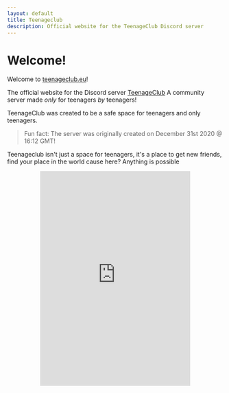 ```yaml
---
layout: default
title: Teenageclub
description: Official website for the TeenageClub Discord server
---
```


# Welcome!

Welcome to [teenageclub.eu](https://teenageclub.eu)!

The official website for the Discord server [TeenageClub](https://discord.gg/WSysUXZrpD)
A community server made *only* for teenagers *by* teenagers!

TeenageClub was created to be a safe space for teenagers and only teenagers.
> Fun fact: The server was originally created on December 31st 2020 @ 16:12 GMT!


Teenageclub isn't just a space for teenagers, it's a place to get new friends, find your place in the world cause here? Anything is possible

<center>
<iframe src="https://discord.com/widget?id=794236519543734273&theme=dark" width="350" height="500" allowtransparency="true" frameborder="0" sandbox="allow-popups allow-popups-to-escape-sandbox allow-same-origin allow-scripts"></iframe>
</center>

<!-- Here's a few testimonies from some of our members;
<div w3-include-html="assets\html\quotes\quotes.html"></div>
<script>
includeHTML();
</script> -->